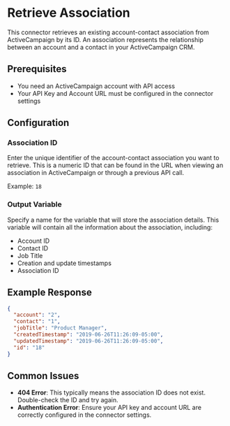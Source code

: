 # Retrieve Association

This connector retrieves an existing account-contact association from ActiveCampaign by its ID. An association represents the relationship between an account and a contact in your ActiveCampaign CRM.

## Prerequisites

- You need an ActiveCampaign account with API access
- Your API Key and Account URL must be configured in the connector settings

## Configuration

### Association ID

Enter the unique identifier of the account-contact association you want to retrieve. This is a numeric ID that can be found in the URL when viewing an association in ActiveCampaign or through a previous API call.

Example: `18`

### Output Variable

Specify a name for the variable that will store the association details. This variable will contain all the information about the association, including:

- Account ID
- Contact ID
- Job Title
- Creation and update timestamps
- Association ID

## Example Response

```json
{
  "account": "2",
  "contact": "1",
  "jobTitle": "Product Manager",
  "createdTimestamp": "2019-06-26T11:26:09-05:00",
  "updatedTimestamp": "2019-06-26T11:26:09-05:00",
  "id": "18"
}
```

## Common Issues

- **404 Error**: This typically means the association ID does not exist. Double-check the ID and try again.
- **Authentication Error**: Ensure your API key and account URL are correctly configured in the connector settings.
